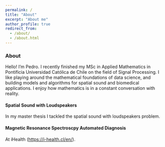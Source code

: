 ```yaml
---
permalink: /
title: "About"
excerpt: "About me"
author_profile: true
redirect_from: 
  - /about/
  - /about.html
---
```


### About

Hello! I’m Pedro. I recently finished my MSc in Applied Mathematics in Pontificia Universidad Católica de Chile on the field of Signal Processing. I like playing around the mathematical foundations of data science, and building models and algorithms for spatial sound and biomedical applications. I enjoy how mathematics is in a constant conversation with reality.


#### Spatial Sound with Loudspeakers
In my master thesis I tackled the spatial sound with loudspeakers problem. 


#### Magnetic Resonance Spectroscpy Automated Diagnosis
At iHealth (https://i-health.cl/en/).
<!-- It has been said that, in similitude with poetry, "mathematics is the art of giving the same name to different things" (Henri Poincare). But poetry is unambiguous and therefore a solid base for science and technology. -->
